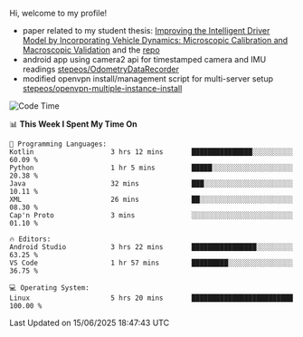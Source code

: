 Hi, welcome to my profile!

* paper related to my student thesis: [Improving the Intelligent Driver Model by Incorporating Vehicle Dynamics: Microscopic Calibration and Macroscopic Validation](https://doi.org/10.48550/arXiv.2408.03722) and the [repo](https://github.com/stepeos/pycarmodel_calibration)
* android app using camera2 api for timestamped camera and IMU readings [stepeos/OdometryDataRecorder](https://github.com/stepeos/OdometryDataRecorder)
* modified openvpn install/management script for multi-server setup [stepeos/openvpn-multiple-instance-install](https://github.com/stepeos/openvpn-multiple-instance-install)

<!--START_SECTION:waka-->
![Code Time](http://img.shields.io/badge/Code%20Time-2%2C042%20hrs%207%20mins-blue)

📊 **This Week I Spent My Time On** 

```text
💬 Programming Languages: 
Kotlin                   3 hrs 12 mins       ███████████████░░░░░░░░░░   60.09 % 
Python                   1 hr 5 mins         █████░░░░░░░░░░░░░░░░░░░░   20.38 % 
Java                     32 mins             ███░░░░░░░░░░░░░░░░░░░░░░   10.11 % 
XML                      26 mins             ██░░░░░░░░░░░░░░░░░░░░░░░   08.30 % 
Cap'n Proto              3 mins              ░░░░░░░░░░░░░░░░░░░░░░░░░   01.10 % 

🔥 Editors: 
Android Studio           3 hrs 22 mins       ████████████████░░░░░░░░░   63.25 % 
VS Code                  1 hr 57 mins        █████████░░░░░░░░░░░░░░░░   36.75 % 

💻 Operating System: 
Linux                    5 hrs 20 mins       █████████████████████████   100.00 % 
```


 Last Updated on 15/06/2025 18:47:43 UTC
<!--END_SECTION:waka-->
